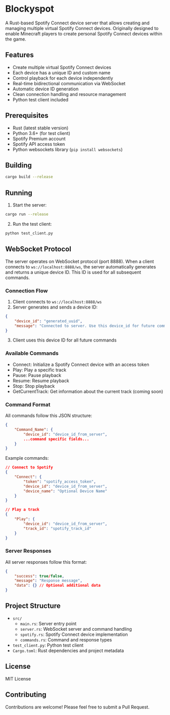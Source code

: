 # Blockyspot

A Rust-based Spotify Connect device server that allows creating and managing multiple virtual Spotify Connect devices. Originally designed to enable Minecraft players to create personal Spotify Connect devices within the game.

## Features

- Create multiple virtual Spotify Connect devices
- Each device has a unique ID and custom name
- Control playback for each device independently
- Real-time bidirectional communication via WebSocket
- Automatic device ID generation
- Clean connection handling and resource management
- Python test client included

## Prerequisites

- Rust (latest stable version)
- Python 3.6+ (for test client)
- Spotify Premium account
- Spotify API access token
- Python websockets library (`pip install websockets`)

## Building

```bash
cargo build --release
```

## Running

1. Start the server:
```bash
cargo run --release
```

2. Run the test client:
```bash
python test_client.py
```

## WebSocket Protocol

The server operates on WebSocket protocol (port 8888). When a client connects to `ws://localhost:8888/ws`, the server automatically generates and returns a unique device ID. This ID is used for all subsequent commands.

### Connection Flow

1. Client connects to `ws://localhost:8888/ws`
2. Server generates and sends a device ID:
```json
{
    "device_id": "generated_uuid",
    "message": "Connected to server. Use this device_id for future commands."
}
```
3. Client uses this device ID for all future commands

### Available Commands

- Connect: Initialize a Spotify Connect device with an access token
- Play: Play a specific track
- Pause: Pause playback
- Resume: Resume playback
- Stop: Stop playback
- GetCurrentTrack: Get information about the current track (coming soon)

### Command Format

All commands follow this JSON structure:

```json
{
    "Command_Name": {
        "device_id": "device_id_from_server",
        ...command specific fields...
    }
}
```

Example commands:

```json
// Connect to Spotify
{
    "Connect": {
        "token": "spotify_access_token",
        "device_id": "device_id_from_server",
        "device_name": "Optional Device Name"
    }
}

// Play a track
{
    "Play": {
        "device_id": "device_id_from_server",
        "track_id": "spotify_track_id"
    }
}
```

### Server Responses

All server responses follow this format:
```json
{
    "success": true/false,
    "message": "Response message",
    "data": {} // Optional additional data
}
```

## Project Structure

- `src/`
  - `main.rs`: Server entry point
  - `server.rs`: WebSocket server and command handling
  - `spotify.rs`: Spotify Connect device implementation
  - `commands.rs`: Command and response types
- `test_client.py`: Python test client
- `Cargo.toml`: Rust dependencies and project metadata

## License

MIT License

## Contributing

Contributions are welcome! Please feel free to submit a Pull Request. 